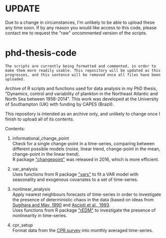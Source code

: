 # UPDATE

Due to a change in circumstances, I'm unlikely to be able to upload these any time soon. If by any reason you would like access to this code, please contact me to request the "raw" uncommented version of the scripts.

# phd-thesis-code

`The scripts are currently being formatted and commented, in order to make them more readily usable. This repository will be updated as this progresses, and this sentence will be removed once all files have been uploaded.`

Archive of R scripts and functions used for data analysis in my PhD thesis, "Dynamics, control and variability of plankton in the Northeast Atlantic and North Sea between 1958-2014". This work was developed at the University of Southampton (UK) with funding by CAPES (Brazil). 

This repository is intended as an archive only, and unlikely to change once I finish to upload all of its contents.

Contents:

1. informational_change_point  
Check for a single change-point in a time-series, comparing between different possible models (noise, linear trend, change-point in the mean, change-point in the linear trend).  
R package ["changepoint"](https://github.com/rkillick/changepoint) was released in 2016, which is more efficient.

2. var_analysis  
Uses functions from R package ["vars"](http://www.pfaffikus.de/vars.html) to fit a VAR model with seasonality and exogenous covariates to a set of time-series.

3. nonlinear_analysis  
Apply nearest neighbours forecasts of time-series in order to investigate the presence of deterministic chaos in the data (based on ideas from [Sugihara and May, 1990](https://www.nature.com/articles/344734a0) and [Ascioti et al., 1993](https://academic.oup.com/plankt/article/15/6/603/1522137).  
Uses functions from R package ["rEDM"](https://cran.r-project.org/web/packages/rEDM/vignettes/rEDM-tutorial.html) to investigate the presence of nonlinearity in time-series.

4. cpr_setup  
Format data from the [CPR survey](https://www.sahfos.ac.uk/) into monthly averaged time-series.
